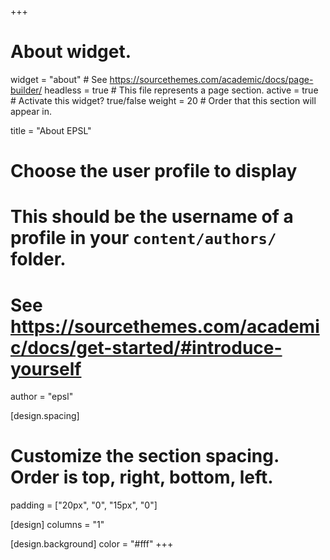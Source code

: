 +++
# About widget.
widget = "about"  # See https://sourcethemes.com/academic/docs/page-builder/
headless = true  # This file represents a page section.
active = true  # Activate this widget? true/false
weight = 20  # Order that this section will appear in.

title = "About EPSL"

# Choose the user profile to display
# This should be the username of a profile in your `content/authors/` folder.
# See https://sourcethemes.com/academic/docs/get-started/#introduce-yourself
author = "epsl"

[design.spacing]
  # Customize the section spacing. Order is top, right, bottom, left.
  padding = ["20px", "0", "15px", "0"]

[design]
  columns = "1"

[design.background]
color = "#fff"
+++
